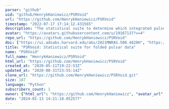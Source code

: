 ```yaml
---
parser: "github"
uid: "github/HenrykHaniewicz/PSRVoid"
url: "https://github.com/HenrykHaniewicz/PSRVoid"
timestamp: "2022-07-17 17:14:12.431565"
description: "The statistical suite to determine which integrated pulse profiles should go into your times-of-arrival! Also able to mine data from the ATNF catalog."
avatar: "https://avatars.githubusercontent.com/u/19167137?v=4"
repo_url: "https://github.com/HenrykHaniewicz/PSRVoid"
doi: ["https://ui.adsabs.harvard.edu/abs/2021MNRAS.500.4620H", "https://ui.adsabs.harvard.edu/abs/2020ascl.soft07007H/abstract"]
title: "PSRVoid: Statistical suite for folded pulsar data"
name: "PSRVoid"
full_name: "HenrykHaniewicz/PSRVoid"
html_url: "https://github.com/HenrykHaniewicz/PSRVoid"
created_at: "2020-05-11T19:22:53Z"
updated_at: "2020-08-31T23:55:14Z"
clone_url: "https://github.com/HenrykHaniewicz/PSRVoid.git"
size: 187
language: "Python"
subscribers_count: 1
owner: {"html_url": "https://github.com/HenrykHaniewicz", "avatar_url": "https://avatars.githubusercontent.com/u/19167137?v=4", "login": "HenrykHaniewicz", "type": "User"}
date: "2024-01-13 14:21:18.052577"
---
```

